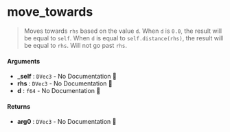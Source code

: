 # move\_towards

>  Moves towards `rhs` based on the value `d`.
>  When `d` is `0.0`, the result will be equal to `self`. When `d` is equal to
>  `self.distance(rhs)`, the result will be equal to `rhs`. Will not go past `rhs`.

#### Arguments

- **\_self** : `DVec3` \- No Documentation 🚧
- **rhs** : `DVec3` \- No Documentation 🚧
- **d** : `f64` \- No Documentation 🚧

#### Returns

- **arg0** : `DVec3` \- No Documentation 🚧